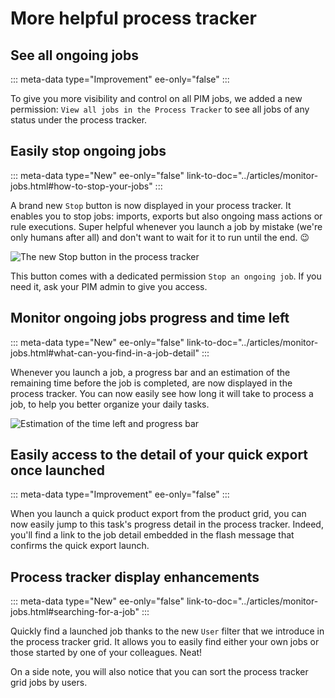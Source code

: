 # More helpful process tracker

## See all ongoing jobs
::: meta-data type="Improvement" ee-only="false"
:::

To give you more visibility and control on all PIM jobs, we added a new permission: `View all jobs in the Process Tracker` to see all jobs of any status under the process tracker.


## Easily stop ongoing jobs
::: meta-data type="New" ee-only="false" link-to-doc="../articles/monitor-jobs.html#how-to-stop-your-jobs"
:::

A brand new `Stop` button is now displayed in your process tracker. It enables you to stop jobs: imports, exports but also ongoing mass actions or rule executions. Super helpful whenever you launch a job by mistake (we're only humans after all) and don't want to wait for it to run until the end. 😉

![The new `Stop` button in the process tracker](../img/stop-your-jobs.png)

This button comes with a dedicated permission `Stop an ongoing job`. If you need it, ask your PIM admin to give you access.

## Monitor ongoing jobs progress and time left
::: meta-data type="New" ee-only="false" link-to-doc="../articles/monitor-jobs.html#what-can-you-find-in-a-job-detail"
:::

Whenever you launch a job, a progress bar and an estimation of the remaining time before the job is completed, are now displayed in the process tracker. You can now easily see how long it will take to process a job, to help you better organize your daily tasks.

![Estimation of the time left and progress bar](../img/progress-bar-for-jobs.png)

## Easily access to the detail of your quick export once launched
::: meta-data type="Improvement" ee-only="false"
:::

When you launch a quick product export from the product grid, you can now easily jump to this task's progress detail in the process tracker. Indeed, you'll find a link to the job detail embedded in the flash message that confirms the quick export launch.

## Process tracker display enhancements
::: meta-data type="New" ee-only="false" link-to-doc="../articles/monitor-jobs.html#searching-for-a-job"
:::

Quickly find a launched job thanks to the new `User` filter that we introduce in the process tracker grid. It allows you to easily find either your own jobs or those started by one of your colleagues. Neat!

On a side note, you will also notice that you can sort the process tracker grid jobs by users.
